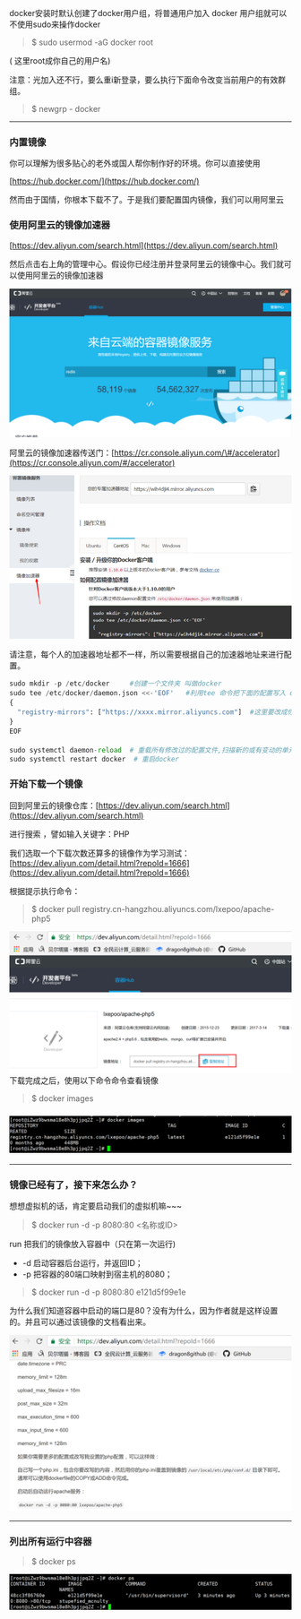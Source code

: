 docker安装时默认创建了docker用户组，将普通用户加入 docker 用户组就可以不使用sudo来操作docker

> $ sudo usermod -aG docker root

\( 这里root成你自己的用户名\)

注意：光加入还不行，要么重i新登录，要么执行下面命令改变当前用户的有效群组。

> $ newgrp - docker

---

### 内置镜像

你可以理解为很多贴心的老外或国人帮你制作好的环境。你可以直接使用

[https://hub.docker.com/](https://hub.docker.com/)

然而由于国情，你根本下载不了。于是我们要配置国内镜像，我们可以用阿里云

### 使用阿里云的镜像加速器

[https://dev.aliyun.com/search.html](https://dev.aliyun.com/search.html)

然后点击右上角的管理中心。假设你已经注册并登录阿里云的镜像中心。我们就可以使用阿里云的镜像加速器

![](/assets/12import.png)

阿里云的镜像加速器传送门：[https://cr.console.aliyun.com/\#/accelerator](https://cr.console.aliyun.com/#/accelerator)

![](/assets/8import.png)

请注意，每个人的加速器地址都不一样，所以需要根据自己的加速器地址来进行配置。

```py
sudo mkdir -p /etc/docker     #创建一个文件夹 叫做docker
sudo tee /etc/docker/daemon.json <<-'EOF'   #利用tee 命令把下面的配置写入 daemon.json
{
  "registry-mirrors": ["https://xxxx.mirror.aliyuncs.com"]  #这里要改成你们自己的 地址
}
EOF

sudo systemctl daemon-reload  # 重载所有修改过的配置文件,扫描新的或有变动的单元
sudo systemctl restart docker  # 重启docker
```

### 开始下载一个镜像

回到阿里云的镜像仓库：[https://dev.aliyun.com/search.html](https://dev.aliyun.com/search.html)

进行搜索 ，譬如输入关键字：PHP

我们选取一个下载次数还算多的镜像作为学习测试：[https://dev.aliyun.com/detail.html?repoId=1666](https://dev.aliyun.com/detail.html?repoId=1666)

根据提示执行命令：

> $ docker pull registry.cn-hangzhou.aliyuncs.com/lxepoo/apache-php5

![](/assets/21import.png)下载完成之后，使用以下命令命令查看镜像

> $ docker images

### ![](/assets/2312import.png)

---

### 镜像已经有了，接下来怎么办？

想想虚拟机的话，肯定要启动我们的虚拟机嘛~~~

> $ docker run -d -p 8080:80 &lt;名称或ID&gt;

run 把我们的镜像放入容器中（只在第一次运行\)

* -d 启动容器后台运行，并返回ID；
* -p 把容器的80端口映射到宿主机的8080；

> $ docker run -d -p 8080:80 e121d5f99e1e

为什么我们知道容器中启动的端口是80？没有为什么，因为作者就是这样设置的。并且可以通过该镜像的文档看出来。

![](/assets/123123import.png)

---

### 列出所有运行中容器

> $ docker ps

![](/assets/21331import.png)


